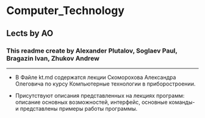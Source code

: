 ﻿# Computer_Technology
## Lects by AO
### This readme create by Alexander Plutalov, Soglaev Paul, Bragazin Ivan, Zhukov Andrew

---

* В Файле kt.md содержатся лекции Скоморохова Александра Олеговича по курсу Компьютерные технологии в приборостроении.

* Присутствуют описания представленных на лекциях программ: описание основных возможностей, интерфейс, основные команды- и представлены примеры работы программы.

